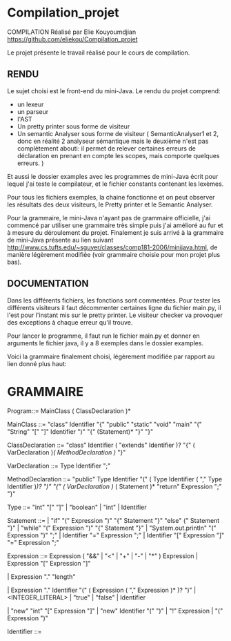 # Compilation_projet

COMPILATION
Réalisé par Elie Kouyoumdjian
<https://github.com/eliekou/Compilation_projet>

Le projet présente le travail réalisé pour le cours de compilation.

## RENDU

Le sujet choisi est le front-end du mini-Java. Le  rendu du projet comprend:

- un lexeur
- un parseur
- l'AST
- Un pretty printer sous forme de visiteur
- Un semantic Analyser sous forme de visiteur ( SemanticAnalyser1 et 2, donc en réalité 2 analyseur sémantique mais le deuxième n'est pas complètement abouti: il permet de relever certaines erreurs de déclaration en prenant en compte les scopes, mais comporte quelques erreurs. )

Et aussi le dossier examples avec les programmes de mini-Java écrit pour lequel j'ai teste le compilateur,
et le fichier constants contenant les lexèmes.

Pour tous les fichiers exemples, la chaine fonctionne et on peut observer les résultats des deux visiteurs,
le Pretty printer et le Semantic Analyser.

Pour la grammaire, le mini-Java n'ayant pas de grammaire officielle,  j'ai commencé par utiliser une grammaire très simple puis j'ai amélioré au fur et à mesure du déroulement du projet. Finalement je suis arrivé à la grammaire de mini-Java présente au lien suivant <http://www.cs.tufts.edu/~sguyer/classes/comp181-2006/minijava.html>, de manière légèrement modifiée (voir grammaire choisie pour mon projet plus bas).

## DOCUMENTATION

Dans les différents fichiers, les fonctions sont commentées. Pour tester les différents visiteurs il faut décommenter certaines ligne du fichier main.py, il l'est pour l'instant mis sur le pretty printer.
Le visiteur checker va provoquer des exceptions à chaque erreur qu'il trouve.

Pour lancer le programme, il faut run le fichier main.py et donner en arguments le fichier java, il y a 8 exemples dans le dossier examples.

Voici la grammaire finalement choisi, légèrement modifiée par rapport au lien donné plus haut:

# GRAMMAIRE

Program::= MainClass ( ClassDeclaration )* <EOF>

MainClass ::= "class" Identifier "{" "public" "static" "void" "main" "(" "String" "[" "]" Identifier ")" "{" (Statement)* "}" "}"

ClassDeclaration ::= "class" Identifier ( "extends" Identifier )? "{" ( VarDeclaration )*( MethodDeclaration )* "}"

VarDeclaration ::= Type Identifier ";"

MethodDeclaration ::= "public" Type Identifier "(" ( Type Identifier ( "," Type Identifier )*)? ")" "{" ( VarDeclaration )* ( Statement )* "return" Expression ";" "}"

Type ::= "int" "[" "]"
| "boolean"
| "int"
| Identifier

Statement ::=
| "if" "(" Expression ")" "{" Statement "}" "else" {" Statement "}"
| "while" "(" Expression ")" "{" Statement "}"
| "System.out.println" "(" Expression ")" ";"
| Identifier "=" Expression ";"
| Identifier "[" Expression "]" "=" Expression ";"

Expression ::= Expression ( "&&" | "<" | "+" | "-" | "*" ) Expression
| Expression "[" Expression "]"

| Expression "." "length"

| Expression "." Identifier "(" ( Expression ( "," Expression )* )? ")"
| <INTEGER_LITERAL>
| "true"
| "false"
| Identifier

| "new" "int" "[" Expression "]"
| "new" Identifier "(" ")"
| "!" Expression
| "(" Expression ")"

Identifier ::= <IDENTIFIER>
